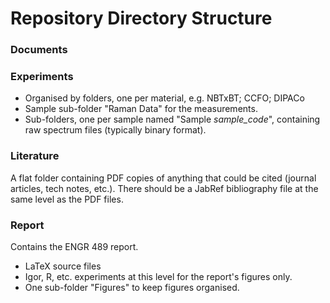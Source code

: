 # Repository Directory Structure

### Documents

### Experiments
* Organised by folders, one per material, e.g. NBTxBT; CCFO; DIPACo
* Sample sub-folder "Raman Data" for the measurements.
* Sub-folders, one per sample named "Sample *sample_code*", containing raw spectrum files (typically binary format).

### Literature
A flat folder containing PDF copies of anything that could be cited (journal articles, tech notes, etc.). There should be a JabRef bibliography file at the same level as the PDF files.

### Report
Contains the ENGR 489 report.
* LaTeX source files
* Igor, R, etc. experiments at this level for the report's figures only.
* One sub-folder "Figures" to keep figures organised.
